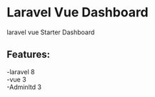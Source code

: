 # Laravel Vue Dashboard
laravel vue Starter Dashboard 

Features:
----------------
-laravel 8
<br>
-vue 3
<br>
-Adminltd 3
